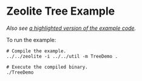 # Zeolite Tree Example

*Also see
[a highlighted version of the example code](https://ta0kira.github.io/zeolite/example/tree/index.html).*

To run the example:

```shell
# Compile the example.
../../zeolite -i ../../util -m TreeDemo .

# Execute the compiled binary.
./TreeDemo
```
